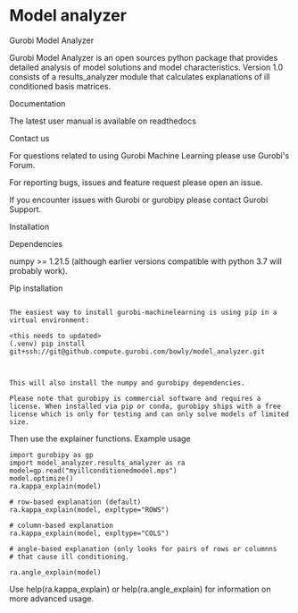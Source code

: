 # Model analyzer

Gurobi Model Analyzer

Gurobi Model Analyzer is an open sources python package that provides
detailed analysis of model solutions and model characteristics.
Version 1.0 consists of a results_analyzer module that calculates
explanations of ill conditioned basis matrices.


Documentation

The latest user manual is available on readthedocs


Contact us

For questions related to using Gurobi Machine Learning please use
Gurobi's Forum.

For reporting bugs, issues and feature request please open an issue.

If you encounter issues with Gurobi or gurobipy please contact Gurobi Support.


Installation


Dependencies

numpy >= 1.21.5    (although earlier versions compatible with python 3.7 will
                    probably work).


Pip installation

```

The easiest way to install gurobi-machinelearning is using pip in a
virtual environment:

<this needs to updated>
(.venv) pip install git+ssh://git@github.compute.gurobi.com/bowly/model_analyzer.git



This will also install the numpy and gurobipy dependencies.

Please note that gurobipy is commercial software and requires a
license. When installed via pip or conda, gurobipy ships with a free
license which is only for testing and can only solve models of limited
size.

```

Then use the explainer functions.   Example usage

```
import gurobipy as gp
import model_analyzer.results_analyzer as ra
model=gp.read("myillconditionedmodel.mps")
model.optimize()
ra.kappa_explain(model)

# row-based explanation (default)
ra.kappa_explain(model, expltype="ROWS")

# column-based explanation
ra.kappa_explain(model, expltype="COLS")

# angle-based explanation (only looks for pairs of rows or columnns
# that cause ill conditioning.

ra.angle_explain(model)
```
Use help(ra.kappa_explain) or help(ra.angle_explain) for information
on more advanced usage.
